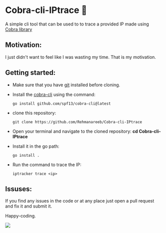 # Cobra-cli-IPtrace 🐍
A simple cli tool that can be used to to trace a provided IP made using [Cobra library](https://github.com/spf13/cobra) 

## Motivation:
I just didn't want to feel like I was wasting my time. That is my motivation.
## Getting started:
* Make sure that you have [git](https://git-scm.com/) installed before cloning.
* Install the [cobra-cli](https://github.com/spf13/cobra) using the command:
  
  ``go install github.com/spf13/cobra-cli@latest``
* clone this repository:
  
  ```git clone https://github.com/Rehmanareeb/Cobra-cli-IPtrace```

* Open your terminal and navigate to the cloned repository:
**cd Cobra-cli-IPtrace**
  
* Install it in the go path:
  
  ```go install .```
* Run the command to trace the IP:
  
  ```iptracker trace <ip>```

## Issuses:
If you find any issues in the code or at any place just open a pull request and fix it and submit it.

Happy-coding.

  ![](https://github.com/Rehmanareeb/Cobra-cli-IPtrace/blob/main/assests/happy_coding.gif)
